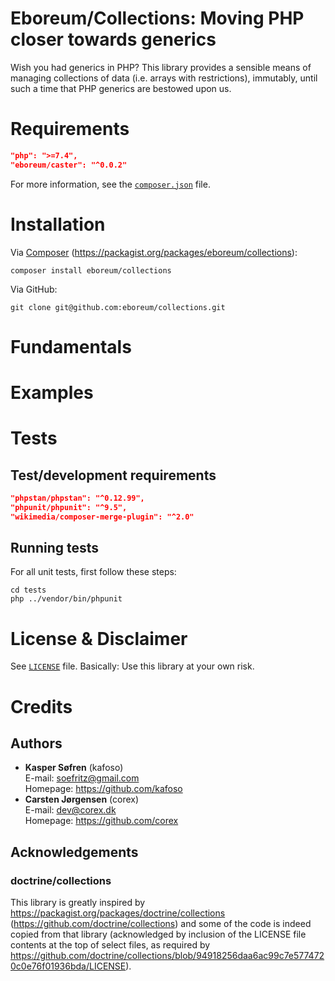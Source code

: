 Eboreum/Collections: Moving PHP closer towards generics
===============================

Wish you had generics in PHP? This library provides a sensible means of managing collections of data (i.e. arrays with restrictions), immutably, until such a time that PHP generics are bestowed upon us.

[comment]: # (The README.md is generated using `script/generate-readme.php`)



<a name="requirements"></a>
# Requirements

```json
"php": ">=7.4",
"eboreum/caster": "^0.0.2"
```

For more information, see the [`composer.json`](composer.json) file.

# Installation

Via [Composer](https://getcomposer.org/) (https://packagist.org/packages/eboreum/collections):

    composer install eboreum/collections

Via GitHub:

    git clone git@github.com:eboreum/collections.git

# Fundamentals

# Examples

# Tests

## Test/development requirements

```json
"phpstan/phpstan": "^0.12.99",
"phpunit/phpunit": "^9.5",
"wikimedia/composer-merge-plugin": "^2.0"
```

## Running tests

For all unit tests, first follow these steps:

```
cd tests
php ../vendor/bin/phpunit
```

# License & Disclaimer

See [`LICENSE`](LICENSE) file. Basically: Use this library at your own risk.

# Credits

## Authors

- **Kasper Søfren** (kafoso)<br>E-mail: <a href="mailto:soefritz@gmail.com">soefritz@gmail.com</a><br>Homepage: <a href="https://github.com/kafoso">https://github.com/kafoso</a>
- **Carsten Jørgensen** (corex)<br>E-mail: <a href="mailto:dev@corex.dk">dev@corex.dk</a><br>Homepage: <a href="https://github.com/corex">https://github.com/corex</a>

## Acknowledgements

### doctrine/collections

This library is greatly inspired by https://packagist.org/packages/doctrine/collections (https://github.com/doctrine/collections) and some of the code is indeed copied from that library (acknowledged by inclusion of the LICENSE file contents at the top of select files, as required by https://github.com/doctrine/collections/blob/94918256daa6ac99c7e5774720c0e76f01936bda/LICENSE).
